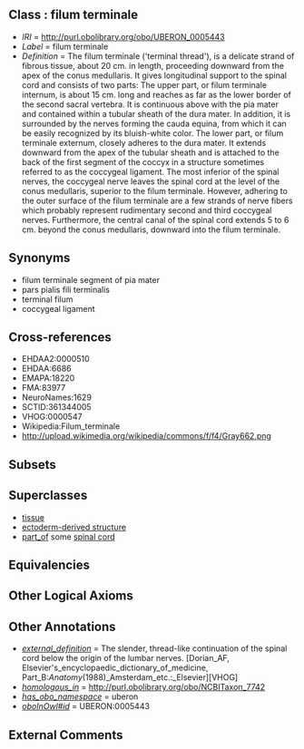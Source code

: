 
## Class : filum terminale

 * *IRI* = http://purl.obolibrary.org/obo/UBERON_0005443
 * *Label* = filum terminale
 * *Definition* = The filum terminale ('terminal thread'), is a delicate strand of fibrous tissue, about 20 cm. in length, proceeding downward from the apex of the conus medullaris. It gives longitudinal support to the spinal cord and consists of two parts: The upper part, or filum terminale internum, is about 15 cm. long and reaches as far as the lower border of the second sacral vertebra. It is continuous above with the pia mater and contained within a tubular sheath of the dura mater. In addition, it is surrounded by the nerves forming the cauda equina, from which it can be easily recognized by its bluish-white color. The lower part, or filum terminale externum, closely adheres to the dura mater. It extends downward from the apex of the tubular sheath and is attached to the back of the first segment of the coccyx in a structure sometimes referred to as the coccygeal ligament. The most inferior of the spinal nerves, the coccygeal nerve leaves the spinal cord at the level of the conus medullaris, superior to the filum terminale. However, adhering to the outer surface of the filum terminale are a few strands of nerve fibers which probably represent rudimentary second and third coccygeal nerves. Furthermore, the central canal of the spinal cord extends 5 to 6 cm. beyond the conus medullaris, downward into the filum terminale.

## Synonyms

 * filum terminale segment of pia mater
 * pars pialis fili terminalis
 * terminal filum
 * coccygeal ligament

## Cross-references

 * EHDAA2:0000510
 * EHDAA:6686
 * EMAPA:18220
 * FMA:83977
 * NeuroNames:1629
 * SCTID:361344005
 * VHOG:0000547
 * Wikipedia:Filum_terminale
 * http://upload.wikimedia.org/wikipedia/commons/f/f4/Gray662.png

## Subsets


## Superclasses

 * [tissue](../../UBERON/79/UBERON_0000479.md)
 * [ectoderm-derived structure](../../UBERON/21/UBERON_0004121.md)
 * [part_of](../../BFO/50/BFO_0000050.md) some [spinal cord](../../UBERON/40/UBERON_0002240.md)

## Equivalencies


## Other Logical Axioms


## Other Annotations

 * *[external_definition](../../UBPROP/01/UBPROP_0000001.md)* = The slender, thread-like continuation of the spinal cord below the origin of the lumbar nerves. [Dorian_AF, Elsevier's_encyclopaedic_dictionary_of_medicine, Part_B:_Anatomy_(1988)_Amsterdam_etc.:_Elsevier][VHOG]
 * *[homologous_in](../../core#homologous/in/core#homologous_in.md)* = http://purl.obolibrary.org/obo/NCBITaxon_7742
 * *[has_obo_namespace](../../ce/oboInOwl#hasOBONamespace.md)* = uberon
 * *[oboInOwl#id](../../id/oboInOwl#id.md)* = UBERON:0005443

## External Comments

